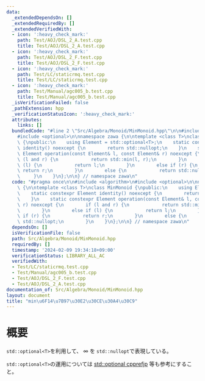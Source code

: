 ```yaml
---
data:
  _extendedDependsOn: []
  _extendedRequiredBy: []
  _extendedVerifiedWith:
  - icon: ':heavy_check_mark:'
    path: Test/AOJ/DSL_2_A.test.cpp
    title: Test/AOJ/DSL_2_A.test.cpp
  - icon: ':heavy_check_mark:'
    path: Test/AOJ/DSL_2_F.test.cpp
    title: Test/AOJ/DSL_2_F.test.cpp
  - icon: ':heavy_check_mark:'
    path: Test/LC/staticrmq.test.cpp
    title: Test/LC/staticrmq.test.cpp
  - icon: ':heavy_check_mark:'
    path: Test/Manual/agc005_b.test.cpp
    title: Test/Manual/agc005_b.test.cpp
  _isVerificationFailed: false
  _pathExtension: hpp
  _verificationStatusIcon: ':heavy_check_mark:'
  attributes:
    links: []
  bundledCode: "#line 2 \"Src/Algebra/Monoid/MinMonoid.hpp\"\n\n#include <algorithm>\n\
    #include <optional>\n\nnamespace zawa {\n\ntemplate <class T>\nclass MinMonoid\
    \ {\npublic:\n    using Element = std::optional<T>;\n    static constexpr Element\
    \ identity() noexcept {\n        return std::nullopt;\n    }\n    static constexpr\
    \ Element operation(const Element& l, const Element& r) noexcept {\n        if\
    \ (l and r) {\n            return std::min(l, r);\n        }\n        else if\
    \ (l) {\n            return l;\n        }\n        else if (r) {\n           \
    \ return r;\n        }\n        else {\n            return std::nullopt;\n   \
    \     }\n    }\n};\n\n} // namespace zawa\n"
  code: "#pragma once\n\n#include <algorithm>\n#include <optional>\n\nnamespace zawa\
    \ {\n\ntemplate <class T>\nclass MinMonoid {\npublic:\n    using Element = std::optional<T>;\n\
    \    static constexpr Element identity() noexcept {\n        return std::nullopt;\n\
    \    }\n    static constexpr Element operation(const Element& l, const Element&\
    \ r) noexcept {\n        if (l and r) {\n            return std::min(l, r);\n\
    \        }\n        else if (l) {\n            return l;\n        }\n        else\
    \ if (r) {\n            return r;\n        }\n        else {\n            return\
    \ std::nullopt;\n        }\n    }\n};\n\n} // namespace zawa\n"
  dependsOn: []
  isVerificationFile: false
  path: Src/Algebra/Monoid/MinMonoid.hpp
  requiredBy: []
  timestamp: '2024-02-09 19:34:18+09:00'
  verificationStatus: LIBRARY_ALL_AC
  verifiedWith:
  - Test/LC/staticrmq.test.cpp
  - Test/Manual/agc005_b.test.cpp
  - Test/AOJ/DSL_2_F.test.cpp
  - Test/AOJ/DSL_2_A.test.cpp
documentation_of: Src/Algebra/Monoid/MinMonoid.hpp
layout: document
title: "min\u6F14\u7B97\u30E2\u30CE\u30A4\u30C9"
---
```


# 概要

`std::optional<T>`を利用して、 $\infty$ を `std::nullopt`で表現している。

`std::optional<T>`の運用については [std::optional cpprefjp](https://cpprefjp.github.io/reference/optional/optional.html) 等も参考にすること。

